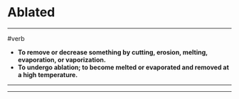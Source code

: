# Ablated
---
#verb
- **To remove or decrease something by cutting, erosion, melting, evaporation, or vaporization.**
- **To undergo ablation; to become melted or evaporated and removed at a high temperature.**
---
---
